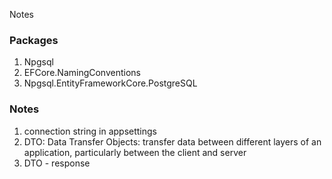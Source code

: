 Notes

### Packages

1. Npgsql
2. EFCore.NamingConventions
3. Npgsql.EntityFrameworkCore.PostgreSQL

### Notes

1. connection string in appsettings
2. DTO: Data Transfer Objects: transfer data between different layers of an application, particularly between the client and server
3. DTO - response
